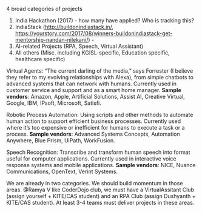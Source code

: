 4 broad categories of projects

1. India Hackathon (2017) - how many have applied? Who is tracking this? 
2. IndiaStack (http://buildonindiastack.in/, https://yourstory.com/2017/08/winners-buildonindiastack-get-mentorship-nandan-nilekani/) - 
3. AI-related Projects (RPA, Speech, Virtual Assistant) 
4. All others (Misc. including KGISL-specific, Education specific, healthcare specific)

Virtual Agents: “The current darling of the media,” says Forrester (I believe they refer 
to my evolving relationships with Alexa), from simple chatbots to advanced systems that can network 
with humans. Currently used in customer service and support and as a smart home manager. 
**Sample vendors**: Amazon, Apple, Artificial Solutions, Assist AI, Creative Virtual, Google, IBM, IPsoft, Microsoft, Satisfi.

Robotic Process Automation: Using scripts and other methods to automate human action to support 
efficient business processes. Currently used where it’s too expensive or inefficient for humans to 
execute a task or a process. 
**Sample vendors**: Advanced Systems Concepts, Automation Anywhere, Blue Prism, UiPath, WorkFusion.

Speech Recognition: Transcribe and transform human speech into format useful for computer applications. 
Currently used in interactive voice response systems and mobile applications. 
**Sample vendors**: NICE, Nuance Communications, OpenText, Verint Systems.

We are already in two categories. We should build momentum in those areas. 
@Ramya V like CoderDojo club, we must have a VirtualAssitant Club 
(assign yourself + KITE/CAS student) and an RPA Club (assign Dushyanth + KITE/CAS student). 
At least 3-4 teams must deliver projects in these areas. 

